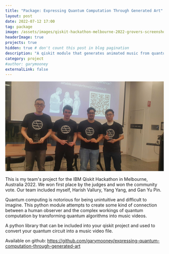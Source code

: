 ```yaml
---
title: "Package: Expressing Quantum Computation Through Generated Art"
layout: post
date: 2022-07-12 17:00
tag: package
image: /assets/images/qiskit-hackathon-melbourne-2022-grovers-screenshot.png
headerImage: true
projects: true
hidden: true # don't count this post in blog pagination
description: "A qiskit module that generates animated music from quantum circuits."
category: project
#author: garymooney
externalLink: false
---
```


![Screenshot](/assets/images/qiskit-hackathon-melbourne-2022-winners.jpg)

<p>This is my team's project for the IBM Qiskit Hackathon in Melbourne, Australia 2022. We won first place by the judges and won the community vote. Our team included myself, Harish Vallury, Yang Yang, and Gan Yu Pin.</p> 

<p>Quantum computing is notorious for being unintuitive and difficult to imagine. This python module attempts to create some kind of connection between a human observer and the complex workings of quantum computation by transforming quantum algorithms into music videos.</p>

<p>A python library that can be included into your qiskit project and used to convert your quantum circuit into a music video file.</p>

Available on github: <https://github.com/garymooney/expressing-quantum-computation-through-generated-art>